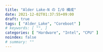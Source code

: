 ```yaml
---
title: "Alder Lake-N の I/O 構成"
date: 2021-12-02T01:37:55+09:00
draft: true
tags: [ "Alder_Lake", "Coreboot" ]
# keywords: [ "", ]
categories: [ "Hardware", "Intel", "CPU" ]
noindex: false
# summary: ""
---
```


